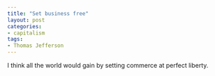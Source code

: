 ```yaml
---
title: "Set business free"
layout: post
categories:
- capitalism
tags:
- Thomas Jefferson
---
```


I think all the world would gain by setting commerce at perfect liberty.